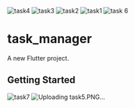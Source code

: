 ![task4](https://github.com/Al-amin-bin/task_manager/assets/112118991/2bd023bf-63bc-4a76-aa9d-c4b8adde00bc)
![task3](https://github.com/Al-amin-bin/task_manager/assets/112118991/e73ec2f8-1bbf-4ebf-bff5-b51b7a2aa75e)
![task2](https://github.com/Al-amin-bin/task_manager/assets/112118991/6b9d694b-e322-4b75-81ad-7f41e8ebcd02)
![task1](https://github.com/Al-amin-bin/task_manager/assets/112118991/8ee9beb9-57d8-476f-9d78-c2dd6216c321)
![task 6](https://github.com/Al-amin-bin/task_manager/assets/112118991/55891c35-28b1-46c6-9680-692176844794)
# task_manager

A new Flutter project.

## Getting Started
![task7](https://github.com/Al-amin-bin/task_manager/assets/112118991/0eebd22f-1ad2-4bb9-b243-3a4be92f187b)
![Uploading task5.PNG…]()


